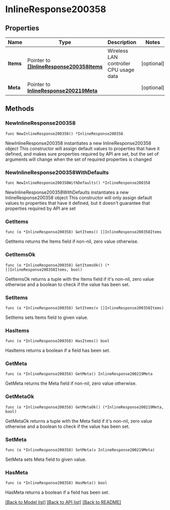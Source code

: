 # InlineResponse200358

## Properties

Name | Type | Description | Notes
------------ | ------------- | ------------- | -------------
**Items** | Pointer to [**[]InlineResponse200358Items**](InlineResponse200358Items.md) | Wireless LAN controller CPU usage data | [optional] 
**Meta** | Pointer to [**InlineResponse200219Meta**](InlineResponse200219Meta.md) |  | [optional] 

## Methods

### NewInlineResponse200358

`func NewInlineResponse200358() *InlineResponse200358`

NewInlineResponse200358 instantiates a new InlineResponse200358 object
This constructor will assign default values to properties that have it defined,
and makes sure properties required by API are set, but the set of arguments
will change when the set of required properties is changed

### NewInlineResponse200358WithDefaults

`func NewInlineResponse200358WithDefaults() *InlineResponse200358`

NewInlineResponse200358WithDefaults instantiates a new InlineResponse200358 object
This constructor will only assign default values to properties that have it defined,
but it doesn't guarantee that properties required by API are set

### GetItems

`func (o *InlineResponse200358) GetItems() []InlineResponse200358Items`

GetItems returns the Items field if non-nil, zero value otherwise.

### GetItemsOk

`func (o *InlineResponse200358) GetItemsOk() (*[]InlineResponse200358Items, bool)`

GetItemsOk returns a tuple with the Items field if it's non-nil, zero value otherwise
and a boolean to check if the value has been set.

### SetItems

`func (o *InlineResponse200358) SetItems(v []InlineResponse200358Items)`

SetItems sets Items field to given value.

### HasItems

`func (o *InlineResponse200358) HasItems() bool`

HasItems returns a boolean if a field has been set.

### GetMeta

`func (o *InlineResponse200358) GetMeta() InlineResponse200219Meta`

GetMeta returns the Meta field if non-nil, zero value otherwise.

### GetMetaOk

`func (o *InlineResponse200358) GetMetaOk() (*InlineResponse200219Meta, bool)`

GetMetaOk returns a tuple with the Meta field if it's non-nil, zero value otherwise
and a boolean to check if the value has been set.

### SetMeta

`func (o *InlineResponse200358) SetMeta(v InlineResponse200219Meta)`

SetMeta sets Meta field to given value.

### HasMeta

`func (o *InlineResponse200358) HasMeta() bool`

HasMeta returns a boolean if a field has been set.


[[Back to Model list]](../README.md#documentation-for-models) [[Back to API list]](../README.md#documentation-for-api-endpoints) [[Back to README]](../README.md)


